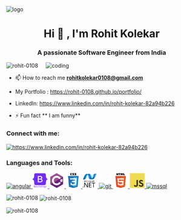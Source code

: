 ![logo](https://github.com/rohit-0108/rohit-0108/blob/main/GithubBanner.png)
<h1 align="center">Hi 👋 , I'm Rohit Kolekar</h1>
<h3 align="center">A passionate Software Engineer from India</h3>

<img align="right" alt="coding" width="400" src="https://miro.medium.com/max/1360/0*7Q3yvSIv_t0ioJ-Z.gif">


<p align="left"> <img src="https://komarev.com/ghpvc/?username=rohit-0108&label=Profile%20views&color=0e75b6&style=flat" alt="rohit-0108" /> </p>

- 📫 How to reach me **rohitkolekar0108@gmail.com**
- My Portfolio : https://rohit-0108.github.io/portfolio/
- LinkedIn: https://www.linkedin.com/in/rohit-kolekar-82a94b226

- ⚡ Fun fact ** I am funny**

<h3 align="left">Connect with me:</h3>
<p align="left">
<a href="https://www.linkedin.com/in/rohit-kolekar-82a94b226" target="blank"><img align="center" src="https://raw.githubusercontent.com/rahuldkjain/github-profile-readme-generator/master/src/images/icons/Social/linked-in-alt.svg" alt="https://www.linkedin.com/in/rohit-kolekar-82a94b226" height="30" width="40" /></a>
</p>

<h3 align="left">Languages and Tools:</h3>
<p align="left"> <a href="https://angular.io" target="_blank" rel="noreferrer"> <img src="https://angular.io/assets/images/logos/angular/angular.svg" alt="angular" width="40" height="40"/> </a> <a href="https://getbootstrap.com" target="_blank" rel="noreferrer"> <img src="https://raw.githubusercontent.com/devicons/devicon/master/icons/bootstrap/bootstrap-plain-wordmark.svg" alt="bootstrap" width="40" height="40"/> </a> <a href="https://www.w3schools.com/cs/" target="_blank" rel="noreferrer"> <img src="https://raw.githubusercontent.com/devicons/devicon/master/icons/csharp/csharp-original.svg" alt="csharp" width="40" height="40"/> </a> <a href="https://www.w3schools.com/css/" target="_blank" rel="noreferrer"> <img src="https://raw.githubusercontent.com/devicons/devicon/master/icons/css3/css3-original-wordmark.svg" alt="css3" width="40" height="40"/> </a> <a href="https://dotnet.microsoft.com/" target="_blank" rel="noreferrer"> <img src="https://raw.githubusercontent.com/devicons/devicon/master/icons/dot-net/dot-net-original-wordmark.svg" alt="dotnet" width="40" height="40"/> </a> <a href="https://git-scm.com/" target="_blank" rel="noreferrer"> <img src="https://www.vectorlogo.zone/logos/git-scm/git-scm-icon.svg" alt="git" width="40" height="40"/> </a> <a href="https://www.w3.org/html/" target="_blank" rel="noreferrer"> <img src="https://raw.githubusercontent.com/devicons/devicon/master/icons/html5/html5-original-wordmark.svg" alt="html5" width="40" height="40"/> </a> <a href="https://developer.mozilla.org/en-US/docs/Web/JavaScript" target="_blank" rel="noreferrer"> <img src="https://raw.githubusercontent.com/devicons/devicon/master/icons/javascript/javascript-original.svg" alt="javascript" width="40" height="40"/> </a> <a href="https://www.microsoft.com/en-us/sql-server" target="_blank" rel="noreferrer"> <img src="https://www.svgrepo.com/show/303229/microsoft-sql-server-logo.svg" alt="mssql" width="40" height="40"/> </a> </p>

<p><img align="left" src="https://github-readme-stats.vercel.app/api/top-langs?username=rohit-0108&show_icons=true&locale=en&layout=compact" alt="rohit-0108" /></p>

<p>&nbsp;<img align="center" src="https://github-readme-stats.vercel.app/api?username=rohit-0108&show_icons=true&locale=en" alt="rohit-0108" /></p>

<p><img align="center" src="https://github-readme-streak-stats.herokuapp.com/?user=rohit-0108&" alt="rohit-0108" /></p>
